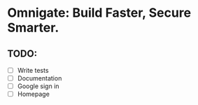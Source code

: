 # Omnigate: Build Faster, Secure Smarter.

## TODO:

- [ ] Write tests
- [ ] Documentation
- [ ] Google sign in
- [ ] Homepage
